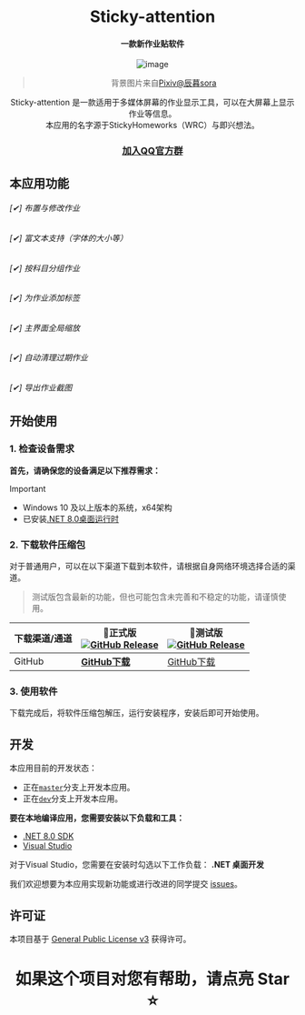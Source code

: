 <div align="center">

# Sticky-attention
#### 一款新作业贴软件

![image](https://github.com/HelloWRC/StickyHomeworks/assets/55006226/d6dc1553-d3ff-4905-907c-aba79089fc9a)

> 背景图片来自[Pixiv@辰暮sora](https://www.pixiv.net/artworks/110847880)

Sticky-attention 是一款适用于多媒体屏幕的作业显示工具，可以在大屏幕上显示作业等信息。<br/>
本应用的名字源于StickyHomeworks（WRC）与即兴想法。<br/>
### **[加入QQ官方群](https://qm.qq.com/q/neHPnfBSJq)**


</div>


## 本应用功能
  
######  [✔] 布置与修改作业
######  [✔] 富文本支持（字体的大小等）
######  [✔] 按科目分组作业
######  [✔] 为作业添加标签
######  [✔] 主界面全局缩放
######  [✔] 自动清理过期作业
######  [✔] 导出作业截图


## 开始使用

### 1. 检查设备需求

**首先，请确保您的设备满足以下推荐需求：**
> [!important]
> - Windows 10 及以上版本的系统，x64架构
> - 已安装[.NET 8.0桌面运行时](https://dotnet.microsoft.com/zh-cn/download/dotnet/thank-you/runtime-desktop-8.0.1-windows-x64-installer)

### 2. 下载软件压缩包

对于普通用户，可以在以下渠道下载到本软件，请根据自身网络环境选择合适的渠道。

> 测试版包含最新的功能，但也可能包含未完善和不稳定的功能，请谨慎使用。

| 下载渠道/通道 | **🚀正式版** <br/>[![GitHub Release](https://img.shields.io/github/v/release/jizilin6732/Sticky-attention?style=flat-square&logo=GitHub&color=%233fb950)](https://github.com/jizilin6732/Sticky-attention/releases/latest)  | 🚧测试版<br/>[![GitHub Release](https://img.shields.io/github/v/release/jizilin6732/Sticky-attention?include_prereleases&style=flat-square&logo=GitHub&label=dev)](https://github.com/jizilin6732/Sticky-attention/releases/) |
| -- | -- | -- |
| GitHub | [**GitHub下载**](https://github.com/jizilin6732/Sticky-attention/releases/latest) | [GitHub下载](https://github.com/jizilin6732/Sticky-attention/releases) |

<!-- > GitHub Releases 还没有同步历史版本。要下载历史版本，请前往[AppCenter](https://install.appcenter.ms/users/hellowrc/apps/classisland/distribution_groups/public/releases/latest)。 -->

### 3. 使用软件

下载完成后，将软件压缩包解压，运行安装程序，安装后即可开始使用。

## 开发

本应用目前的开发状态：

- 正在[`master`](https://github.com/jizilin6732/Sticky-attention/tree/master)分支上开发本应用。
- 正在[`dev`](https://github.com/jizilin6732/Sticky-attention/tree/dev)分支上开发本应用。


**要在本地编译应用，您需要安装以下负载和工具：**
- [.NET 8.0 SDK](https://dotnet.microsoft.com/zh-cn/download/dotnet/8.0)
- [Visual Studio](https://visualstudio.microsoft.com/)

对于Visual Studio，您需要在安装时勾选以下工作负载：
**.NET 桌面开发**

我们欢迎想要为本应用实现新功能或进行改进的同学提交 [issues](https://github.com/jizilin6732/Sticky-attention/issues)。

## 许可证

本项目基于 [General Public License v3](LICENSE.txt) 获得许可。

<div align="center">
  
# 如果这个项目对您有帮助，请点亮 Star ⭐

</div>
